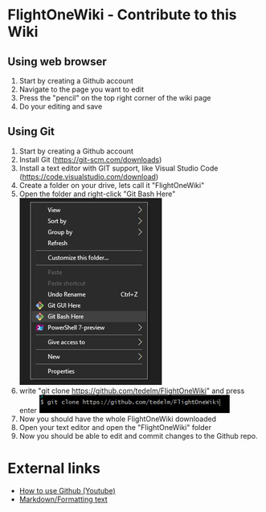 # FlightOneWiki - Contribute to this Wiki

## Using web browser

1. Start by creating a Github account
2. Navigate to the page you want to edit
3. Press the "pencil" on the top right corner of the wiki page
4. Do your editing and save


## Using Git

1. Start by creating a Github account
2. Install Git (<a href='https://git-scm.com/downloads' target='_BLANK'>https://git-scm.com/downloads</a>)
3. Install a text editor with GIT support, like Visual Studio Code (<a href='https://code.visualstudio.com/download' target='_BLANK'>https://code.visualstudio.com/download</a>)
4. Create a folder on your drive, lets call it "FlightOneWiki"
5. Open the folder and right-click "Git Bash Here"
![Image of gitbash](https://github.com/tedelm/FlightOneWiki/blob/main/Contribute/img/gitbash.PNG)
6. write "git clone https://github.com/tedelm/FlightOneWiki" and press enter
![Image of gitclone](https://github.com/tedelm/FlightOneWiki/blob/main/Contribute/img/gitclone.PNG)
7. Now you should have the whole FlightOneWiki downloaded
8. Open your text editor and open the "FlightOneWiki" folder
9. Now you should be able to edit and commit changes to the Github repo.



# External links
- <a href='https://www.youtube.com/watch?v=iv8rSLsi1xo' target='_BLANK'>How to use Github (Youtube)</a>
- <a href='https://guides.github.com/features/mastering-markdown/' target='_BLANK'>Markdown/Formatting text</a>

